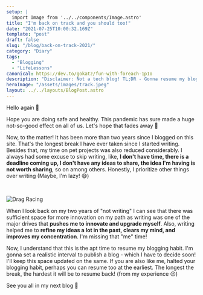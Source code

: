 ```yaml
---
setup: |
  import Image from '../../components/Image.astro'
title: "I'm back on track and you should too!"
date: "2021-07-25T10:00:32.169Z"
template: "post"
draft: false
slug: "/blog/back-on-track-2021/"
category: "Diary"
tags:
  - "Blogging"
  - "LifeLessons"
canonical: https://dev.to/gokatz/fun-with-foreach-1p1o
description: "Disclaimer: Not a tech blog! TL;DR - Gonna resume my blogging habit! 🔥"
heroImage: "/assets/images/track.jpeg"
layout: ../../layouts/BlogPost.astro
---
```


<!-- <Image
  className="hero-image" 
  src="https://dev-to-uploads.s3.amazonaws.com/uploads/articles/gdeoigj8avhmx6w60o45.jpg"
  title="Image from From [unsplash.com](https://unsplash.com/photos/9HI8UJMSdZA)"
/> -->

Hello again 👋

Hope you are doing safe and healthy. This pandemic has sure made a huge not-so-good effect on all of us. Let's hope that fades away 🙏

Now, to the matter! It has been more than two years since I blogged on this site. That's the longest break I have ever taken since I started writing. Besides that, my time on pet projects was also reduced considerably. I always had some excuse to skip writing, like, **I don't have time, there is a deadline coming up, I don't have any ideas to share, the idea I'm having is not worth sharing**, so on among others. Honestly, I prioritize other things over writing (Maybe, I'm lazy!  😅)

<br>


<Image
  src="https://media.giphy.com/media/h8ZRVXhlb39ZSNKlGv/giphy.gif"
  alt="Drag Racing"
  title="Image from From giphy.com"
/>


When I look back on my two years of "not writing" I can see that there was sufficient space for more innovation on my path as writing was one of the major drives that **pushes me to innovate and upgrade myself**. Also, writing helped me to **refine my ideas a lot in the past, clears my mind, and improves my concentration**. I'm missing that "me" time!

Now, I understand that this is the apt time to resume my blogging habit. I'm gonna set a realistic interval to publish a blog - which I have to decide soon! I'll keep this space updated on the same. If you are also like me, halted your blogging habit, perhaps you can resume too at the earliest. The longest the break, the hardest it will be to resume back! (from my experience 😉)

See you all in my next blog 👋
